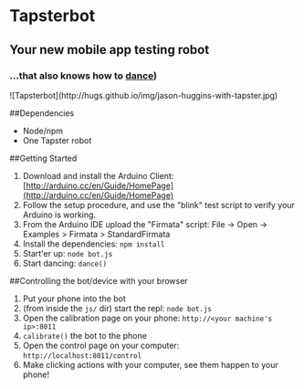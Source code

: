 # Tapsterbot

## Your new mobile app testing robot

### ...that also knows how to [dance](http://youtu.be/lbjilf5cz88)) 

<span>
    ![Tapsterbot](http://hugs.github.io/img/jason-huggins-with-tapster.jpg) 
</span>

##Dependencies
- Node/npm
- One Tapster robot

##Getting Started

1. Download and install the Arduino Client: [http://arduino.cc/en/Guide/HomePage](http://arduino.cc/en/Guide/HomePage)
2. Follow the setup procedure, and use the "blink" test script to verify your Arduino is working.
3. From the Arduino IDE upload the "Firmata" script: File -> Open -> Examples > Firmata > StandardFirmata
4. Install the dependencies: `npm install`
5. Start'er up: `node bot.js`
6. Start dancing: `dance()`


##Controlling the bot/device with your browser

1. Put your phone into the bot
2. (from inside the `js/` dir) start the repl: `node bot.js`
3. Open the calibration page on your phone: `http://<your machine's ip>:8011`
3. `calibrate()` the bot to the phone
4. Open the control page on your computer: `http://localhost:8011/control`
5. Make clicking actions with your computer, see them happen to your phone!
